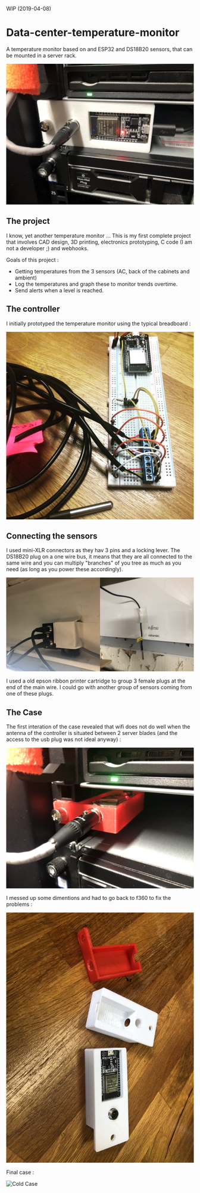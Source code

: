 WIP (2019-04-08)

# Data-center-temperature-monitor
A temperature monitor based on and ESP32 and DS18B20 sensors, that can be mounted in a server rack.


![Temperaturemonitor](img/IMG_5406.JPG "temperature monitor")

## The project

I know, yet another temperature monitor ...
This is my first complete project that involves CAD design, 3D printing, electronics prototyping, C code (I am not a developer ;) and webhooks.

Goals of this project : 
- Getting temperatures from the 3 sensors (AC, back of the cabinets and ambient) 
- Log the temperatures and graph these to monitor trends overtime.
- Send alerts when a level is reached.

## The controller

I initially prototyped the temperature monitor using the typical breadboard :

![breadboard](img/IMG_2920.JPG "breadboard")

## Connecting the sensors

I used mini-XLR connectors as they hav 3 pins and a locking lever. 
The DS18B20 plug on a one wire bus, it means that they are all connected to the same wire and you can multiply "branches" of you tree as much as you need (as long as you power these accordingly).

![The Wire](img/The_Wire.jpg "TheWire")

I used a old epson ribbon printer cartridge to group 3 female plugs at the end of the main wire. I could go with another group of sensors coming from one of these plugs.

## The Case

The first interation of the case revealed that wifi does not do well when the antenna of the controller is situated between 2 server blades (and the access to the usb plug was not ideal anyway) :

![first case](img/IMG_1958.JPG "first case")

I messed up some dimentions and had to go back to f360 to fix the problems :

![3D printing is awesome](img/IMG_0819.JPG "3D printing is awesome")

Final case :

![Cold Case](img/Cold_Case.jpg "ColdCasee")



